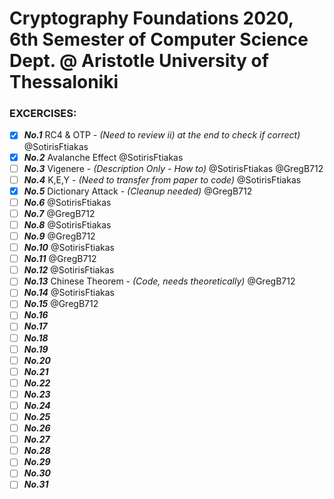 # Cryptography Foundations 2020, 6th Semester of Computer Science Dept. @ Aristotle University of Thessaloniki

### EXCERCISES:

- [x] ***No.1*** RC4 & OTP - *(Need to review ii) at the end to check if correct)* @SotirisFtiakas
- [x] ***No.2*** Avalanche Effect @SotirisFtiakas
- [ ] ***No.3*** Vigenere - *(Description Only - How to)* @SotirisFtiakas @GregB712
- [ ] ***No.4*** K,E,Y - *(Need to transfer from paper to code)* @SotirisFtiakas
- [x] ***No.5*** Dictionary Attack - *(Cleanup needed)* @GregB712
- [ ] ***No.6*** @SotirisFtiakas
- [ ] ***No.7*** @GregB712
- [ ] ***No.8*** @SotirisFtiakas
- [ ] ***No.9*** @GregB712
- [ ] ***No.10*** @SotirisFtiakas
- [ ] ***No.11*** @GregB712
- [ ] ***No.12*** @SotirisFtiakas
- [ ] ***No.13*** Chinese Theorem - *(Code, needs theoretically)* @GregB712
- [ ] ***No.14*** @SotirisFtiakas
- [ ] ***No.15*** @GregB712
- [ ] ***No.16***
- [ ] ***No.17***
- [ ] ***No.18***
- [ ] ***No.19***
- [ ] ***No.20***
- [ ] ***No.21***
- [ ] ***No.22***
- [ ] ***No.23***
- [ ] ***No.24***
- [ ] ***No.25***
- [ ] ***No.26***
- [ ] ***No.27***
- [ ] ***No.28***
- [ ] ***No.29***
- [ ] ***No.30***
- [ ] ***No.31***
